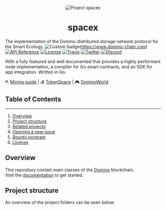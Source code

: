 <p align="center">
  <a>
    <img src="https://github.com/DominoNetwork/spacex/blob/master/documentation/img/space-x0.png" alt="Project spacex"/>
  </a>
</p>

<h1 align="center">spacex</h1> 

The implementation of the Domino distributed storage network protocol for the Smart Ecology.
![Custom badge](https://img.shields.io/badge/web-DominoNetwork-brightgreen)(https://www.domino-chain.com)
[![API Reference](
https://camo.githubusercontent.com/915b7be44ada53c290eb157634330494ebe3e30a/68747470733a2f2f676f646f632e6f72672f6769746875622e636f6d2f676f6c616e672f6764646f3f7374617475732e737667
)]()
[![License](https://img.shields.io/badge/license-Apache2\.0-green.svg)](LICENSE)
[![Travis](http://img.shields.io/travis/{DominoNetwork}/{space-X}.svg)](https://app.travis-ci.com/github/DominoNetwork/space-X)
[![Twitter](https://img.shields.io/badge/twitter-@Domino_GLOBAL-00BFFF.svg)](https://twitter.com/Domino_GLOBAL)
[![Discord](https://img.shields.io/badge/discord-join%20chat-blue.svg)](https://discord.gg/nthXNEv)

With a fully featured and well documented that provides a highly performant node implementation, a compiler for Go smart contracts, and an SDK for app integration. Written in Go.

⛏️  [Mining guide]()      |      💰  [TokenSpace](https://github.com/stitchKelsep/tokenspace)      |      🎮 [DominoWorld]()




## Table of Contents

------
1. [Overview](#overview)
2. [Project structure](#project-structure)
3. [Related projects](#related-projects)
4. [Opening a new issue](#opening-a-new-issue)  
5. [Bounty program](#bounty-program)
6. [License](#license)

## Overview
This repository contain main classes of the 
[Domino](https://domino-chain.com/) blockchain.   
Visit the [documentation]() to get started.

## Project structure
An overview of the project folders can be seen below.
